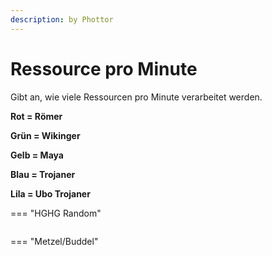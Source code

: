 ```yaml
---
description: by Phottor
---
```


# Ressource pro Minute

Gibt an, wie viele Ressourcen pro Minute verarbeitet werden.

**Rot = Römer**

**Grün = Wikinger**

**Gelb = Maya**

**Blau = Trojaner**

**Lila = Ubo Trojaner**




=== "HGHG Random"
	<figure><img src="../../assets/hghg_res_min.png" alt=""><figcaption></figcaption></figure>


=== "Metzel/Buddel"
	<figure><img src="../../assets/metzel_res_min.png" alt=""><figcaption></figcaption></figure>



